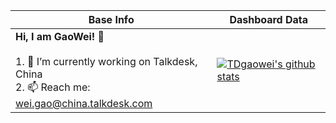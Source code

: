 |Base Info|Dashboard Data|
|----------------------------------------------------------------------|----------------------------------------------------------------------|
| __Hi, I am GaoWei! 👋__<br/><br/>1. 🔭 I’m currently working on Talkdesk, China<br/>2. 📫 Reach me: wei.gao@china.talkdesk.com<br/> | [![TDgaowei's github stats](https://github-readme-stats.vercel.app/api?username=gaoweisS&show_icons=true&theme=dracula)](https://github.com/anuraghazra/github-readme-stats) |

<!---
weigaosS/weigaosS is a ✨ special ✨ repository because its `README.md` (this file) appears on your GitHub profile.
You can click the Preview link to take a look at your changes.
--->

